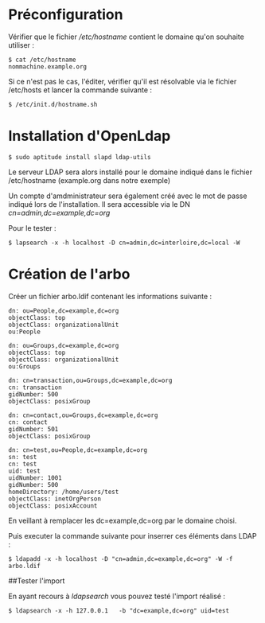 # Préconfiguration

Vérifier que le fichier */etc/hostname* contient le domaine qu'on souhaite utiliser :

	$ cat /etc/hostname
	nommachine.example.org

Si ce n'est pas le cas, l'éditer, vérifier qu'il est résolvable via le fichier /etc/hosts et lancer la commande suivante :

	$ /etc/init.d/hostname.sh

# Installation d'OpenLdap

	$ sudo aptitude install slapd ldap-utils

Le serveur LDAP sera alors installé pour le domaine indiqué dans le fichier /etc/hostname (example.org dans notre exemple)

Un compte d'amdministrateur sera également créé avec le mot de passe indiqué lors de l'installation. Il sera accessible via le DN *cn=admin,dc=example,dc=org*

Pour le tester :

	$ lapsearch -x -h localhost -D cn=admin,dc=interloire,dc=local -W

# Création de l'arbo

Créer un fichier arbo.ldif contenant les informations suivante :

	dn: ou=People,dc=example,dc=org
	objectClass: top
	objectClass: organizationalUnit
	ou:People
	
	dn: ou=Groups,dc=example,dc=org
	objectClass: top
	objectClass: organizationalUnit
	ou:Groups
	
	dn: cn=transaction,ou=Groups,dc=example,dc=org
	cn: transaction
	gidNumber: 500
	objectClass: posixGroup
	
	dn: cn=contact,ou=Groups,dc=example,dc=org
	cn: contact
	gidNumber: 501
	objectClass: posixGroup
	
	dn: cn=test,ou=People,dc=example,dc=org
	sn: test
	cn: test
	uid: test
	uidNumber: 1001
	gidNumber: 500
	homeDirectory: /home/users/test
	objectClass: inetOrgPerson
	objectClass: posixAccount

En veillant à remplacer les dc=example,dc=org par le domaine choisi.

Puis executer la commande suivante pour inserrer ces éléments dans LDAP :

	$ ldapadd -x -h localhost -D "cn=admin,dc=example,dc=org" -W -f arbo.ldif

##Tester l'import

En ayant recours à *ldapsearch* vous pouvez testé l'import réalisé :

	$ ldapsearch -x -h 127.0.0.1   -b "dc=example,dc=org" uid=test
